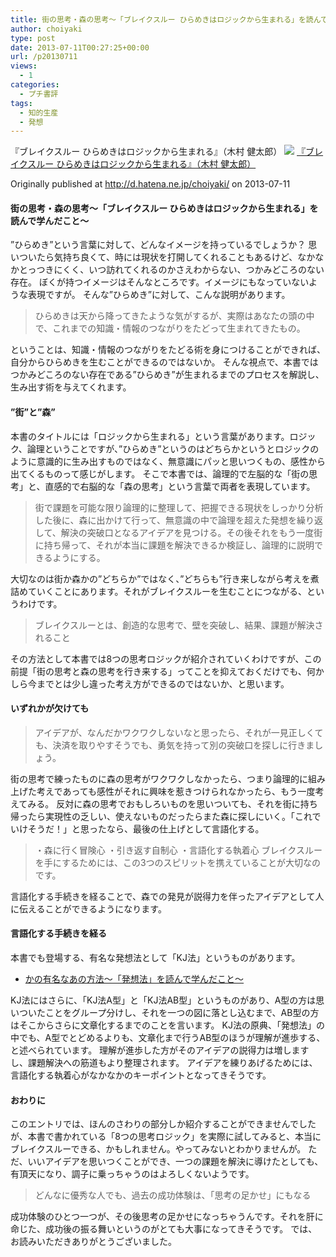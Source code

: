 ```yaml
---
title: 街の思考・森の思考〜「ブレイクスルー ひらめきはロジックから生まれる」を読んで学んだこと〜
author: choiyaki
type: post
date: 2013-07-11T00:27:25+00:00
url: /p20130711
views:
  - 1
categories:
  - プチ書評
tags: 
  - 知的生産
  - 発想
---
```

『ブレイクスルー ひらめきはロジックから生まれる』（木村 健太郎）
[![](https://images-na.ssl-images-amazon.com/images/I/41900%2B3IzuL._SX338_BO1204203200_.jpg)](http://www.amazon.co.jp/exec/obidos/asin/4883352838/choiyaki81-22/)
[『ブレイクスルー ひらめきはロジックから生まれる』（木村 健太郎）](http://www.amazon.co.jp/exec/obidos/asin/4883352838/choiyaki81-22/)

Originally published at http://d.hatena.ne.jp/choiyaki/ on 2013-07-11

#### 街の思考・森の思考〜「ブレイクスルー ひらめきはロジックから生まれる」を読んで学んだこと〜

”ひらめき”という言葉に対して、どんなイメージを持っているでしょうか？
思いついたら気持ち良くて、時には現状を打開してくれることもあるけど、なかなかとっつきにくく、いつ訪れてくれるのかさえわからない、つかみどころのない存在。
ぼくが持つイメージはそんなところです。イメージにもなっていないような表現ですが。
そんな”ひらめき”に対して、こんな説明があります。

> ひらめきは天から降ってきたような気がするが、実際はあなたの頭の中で、これまでの知識・情報のつながりをたどって生まれてきたもの。

ということは、知識・情報のつながりをたどる術を身につけることができれば、自分からひらめきを生むことができるのではないか。
そんな視点で、本書ではつかみどころのない存在である”ひらめき”が生まれるまでのプロセスを解説し、生み出す術を与えてくれます。

#### ”街”と”森”

本書のタイトルには「ロジックから生まれる」という言葉があります。ロジック、論理ということですが、”ひらめき”というのはどちらかというとロジックのように意識的に生み出すものではなく、無意識にパッと思いつくもの、感性から出てくるものって感じがします。
そこで本書では、論理的で左脳的な「街の思考」と、直感的で右脳的な「森の思考」という言葉で両者を表現しています。

> 街で課題を可能な限り論理的に整理して、把握できる現状をしっかり分析した後に、森に出かけて行って、無意識の中で論理を超えた発想を繰り返して、解決の突破口となるアイデアを見つける。その後それをもう一度街に持ち帰って、それが本当に課題を解決できるか検証し、論理的に説明できるようにする。

大切なのは街か森かの”どちらか”ではなく、”どちらも”行き来しながら考えを煮詰めていくことにあります。それがブレイクスルーを生むことにつながる、というわけです。

> ブレイクスルーとは、創造的な思考で、壁を突破し、結果、課題が解決されること

その方法として本書では8つの思考ロジックが紹介されていくわけですが、この前提「街の思考と森の思考を行き来する」ってことを抑えておくだけでも、何かしら今までとは少し違った考え方ができるのではないか、と思います。

#### いずれかが欠けても

> アイデアが、なんだかワクワクしないなと思ったら、それが一見正しくても、決済を取りやすそうでも、勇気を持って別の突破口を探しに行きましょう。

街の思考で練ったものに森の思考がワクワクしなかったら、つまり論理的に組み上げた考えであっても感性がそれに興味を惹きつけられなかったら、もう一度考えてみる。
反対に森の思考でおもしろいものを思いついても、それを街に持ち帰ったら実現性の乏しい、使えないものだったらまた森に探しにいく。「これでいけそうだ！」と思ったなら、最後の仕上げとして言語化する。

> ・森に行く冒険心
> ・引き返す自制心
> ・言語化する執着心
> ブレイクスルーを手にするためには、この3つのスピリットを携えていることが大切なのです。

言語化する手続きを経ることで、森での発見が説得力を伴ったアイデアとして人に伝えることができるようになります。

#### 言語化する手続きを経る

本書でも登場する、有名な発想法として「KJ法」というものがあります。

- [かの有名なあの方法〜「発想法」を読んで学んだこと〜](https://choiyaki.com/p20130520)

KJ法にはさらに、「KJ法A型」と「KJ法AB型」というものがあり、A型の方は思いついたことをグループ分けし、それを一つの図に落とし込むまで、AB型の方はそこからさらに文章化するまでのことを言います。
KJ法の原典、「発想法」の中でも、A型でとどめるよりも、文章化まで行うAB型のほうが理解が進歩する、と述べられています。
理解が進歩した方がそのアイデアの説得力は増しますし、課題解決への筋道もより整理されます。
アイデアを練りあげるためには、言語化する執着心がなかなかのキーポイントとなってきそうです。

#### おわりに

このエントリでは、ほんのさわりの部分しか紹介することができませんでしたが、本書で書かれている「8つの思考ロジック」を実際に試してみると、本当にブレイクスルーできる、かもしれません。やってみないとわかりませんが。
ただ、いいアイデアを思いつくことができ、一つの課題を解決に導けたとしても、有頂天になり、調子に乗っちゃうのはよろしくないようです。

> どんなに優秀な人でも、過去の成功体験は、「思考の足かせ」にもなる

成功体験のひとつ一つが、その後思考の足かせになっちゃうんです。それを肝に命じた、成功後の振る舞いというのがとても大事になってきそうです。
では、お読みいただきありがとうございました。